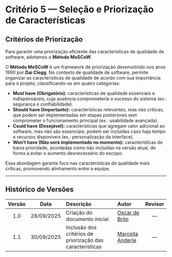 # Critério 5 — Seleção e Priorização de Características

## Critérios de Priorização

Para garantir uma priorização eficiente das características de qualidade de software, adotamos o **Método MoSCoW**.  

O **Método MoSCoW** é um framework de priorização desenvolvido nos anos 1990 por **Dai Clegg**. No contexto de qualidade de software, permite organizar as características de qualidade de acordo com sua importância para o projeto, classificando-as em quatro categorias:

- **Must have (Obrigatório):** características de qualidade essenciais e indispensáveis, cuja ausência comprometeria o sucesso do sistema (ex.: segurança e confiabilidade).  
- **Should have (Importante):** características relevantes, mas não críticas, que podem ser implementadas em etapas posteriores sem comprometer o funcionamento principal (ex.: usabilidade avançada).  
- **Could have (Desejável):** características que agregam valor adicional ao software, mas não são essenciais; podem ser incluídas caso haja tempo e recursos disponíveis (ex.: personalização da interface).  
- **Won’t have (Não será implementado no momento):** características de baixa prioridade, acordadas como não incluídas na versão atual, de forma a evitar o aumento desnecessário do escopo.  

Essa abordagem garante foco nas características de qualidade mais críticas, promovendo alinhamento entre a equipe.

---

## Histórico de Versões

| Versão | Data       | Descrição                                         | Autor                                                                 | Revisor |
|:------:|:----------:|:--------------------------------------------------|:----------------------------------------------------------------------|:-------:|
| 1.0    | 28/09/2025 | Criação do documento inicial                      | [Oscar de Brito](https://github.com/OscarDeBrito)                     | —       |
| 1.1    | 30/09/2025 | Inclusão dos critérios de priorização das características | [Marcella Anderle](https://github.com/marcellaanderle)                | —       |
